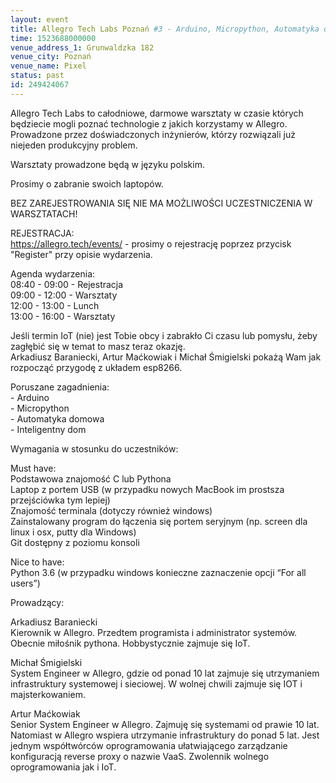 ```yaml
---
layout: event
title: Allegro Tech Labs Poznań #3 - Arduino, Micropython, Automatyka domowa
time: 1523688000000
venue_address_1: Grunwaldzka 182
venue_city: Poznań
venue_name: Pixel 
status: past
id: 249424067
---
```


<p>Allegro Tech Labs to całodniowe, darmowe warsztaty w czasie których będziecie mogli poznać technologie z jakich korzystamy w Allegro. Prowadzone przez doświadczonych inżynierów, którzy rozwiązali już niejeden produkcyjny problem.</p>
<p>Warsztaty prowadzone będą w języku polskim.</p>
<p>Prosimy o zabranie swoich laptopów.</p>
<p>BEZ ZAREJESTROWANIA SIĘ NIE MA MOŻLIWOŚCI UCZESTNICZENIA W WARSZTATACH!</p>
<p>REJESTRACJA:
  <br/>
  <a href="https://allegro.tech/events/" class="linkified">https://allegro.tech/events/</a> - prosimy o rejestrację poprzez przycisk "Register" przy opisie wydarzenia.</p>
<p>Agenda wydarzenia:
  <br/>08:40 - 09:00 - Rejestracja
  <br/>09:00 - 12:00 - Warsztaty
  <br/>12:00 - 13:00 - Lunch
  <br/>13:00 - 16:00 - Warsztaty</p>
<p>Jeśli termin IoT (nie) jest Tobie obcy i zabrakło Ci czasu lub pomysłu, żeby zagłębić się w temat to masz teraz okazję.
  <br/>Arkadiusz Baraniecki, Artur Maćkowiak i Michał Śmigielski pokażą Wam jak rozpocząć przygodę z układem esp8266.</p>
<p>Poruszane zagadnienia:
  <br/>- Arduino
  <br/>- Micropython
  <br/>- Automatyka domowa
  <br/>- Inteligentny dom</p>
<p>Wymagania w stosunku do uczestników:</p>
<p>Must have:
  <br/>Podstawowa znajomość C lub Pythona
  <br/>Laptop z portem USB (w przypadku nowych MacBook im prostsza przejściówka tym lepiej)
  <br/>Znajomość terminala (dotyczy również windows)
  <br/>Zainstalowany program do łączenia się portem seryjnym (np. screen dla linux i osx, putty dla Windows)
  <br/>Git dostępny z poziomu konsoli</p>
<p>Nice to have:
  <br/>Python 3.6 (w przypadku windows konieczne zaznaczenie opcji “For all users”)</p>
<p>Prowadzący:</p>
<p>Arkadiusz Baraniecki
  <br/>Kierownik w Allegro. Przedtem programista i administrator systemów. Obecnie miłośnik pythona. Hobbystycznie zajmuje się IoT.</p>
<p>Michał Śmigielski
  <br/>System Engineer w Allegro, gdzie od ponad 10 lat zajmuje się utrzymaniem infrastruktury systemowej i sieciowej. W wolnej chwili zajmuje się IOT i majsterkowaniem.</p>
<p>Artur Maćkowiak
  <br/>Senior System Engineer w Allegro. Zajmuję się systemami od prawie 10 lat. Natomiast w Allegro wspiera utrzymanie infrastruktury do ponad 5 lat. Jest jednym współtwórców oprogramowania ułatwiającego zarządzanie konfiguracją reverse proxy o nazwie VaaS.
  Zwolennik wolnego oprogramowania jak i IoT.</p>
